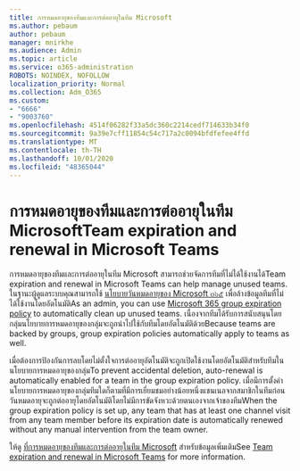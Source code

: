 ```yaml
---
title: การหมดอายุของทีมและการต่ออายุในทีม Microsoft
ms.author: pebaum
author: pebaum
manager: mnirkhe
ms.audience: Admin
ms.topic: article
ms.service: o365-administration
ROBOTS: NOINDEX, NOFOLLOW
localization_priority: Normal
ms.collection: Adm_O365
ms.custom:
- "6666"
- "9003760"
ms.openlocfilehash: 4514f06282f33a5dc360c2214cedf714633b34f0
ms.sourcegitcommit: 9a39e7cff11854c54c717a2c0094bfdfefee4ffd
ms.translationtype: MT
ms.contentlocale: th-TH
ms.lasthandoff: 10/01/2020
ms.locfileid: "48365044"
---
```

# <a name="team-expiration-and-renewal-in-microsoft-teams"></a><span data-ttu-id="7c77a-102">การหมดอายุของทีมและการต่ออายุในทีม Microsoft</span><span class="sxs-lookup"><span data-stu-id="7c77a-102">Team expiration and renewal in Microsoft Teams</span></span>

<span data-ttu-id="7c77a-103">การหมดอายุของทีมและการต่ออายุในทีม Microsoft สามารถช่วยจัดการทีมที่ไม่ได้ใช้งานได้</span><span class="sxs-lookup"><span data-stu-id="7c77a-103">Team expiration and renewal in Microsoft Teams can help manage unused teams.</span></span> <span data-ttu-id="7c77a-104">ในฐานะผู้ดูแลระบบคุณสามารถใช้  [นโยบายวันหมดอายุของ Microsoft ๓๖๕](https://docs.microsoft.com/microsoft-365/admin/create-groups/office-365-groups-expiration-policy)  เพื่อล้างข้อมูลทีมที่ไม่ได้ใช้งานโดยอัตโนมัติ</span><span class="sxs-lookup"><span data-stu-id="7c77a-104">As an admin, you can use  [Microsoft 365 group expiration policy](https://docs.microsoft.com/microsoft-365/admin/create-groups/office-365-groups-expiration-policy)  to automatically clean up unused teams.</span></span> <span data-ttu-id="7c77a-105">เนื่องจากทีมได้รับการสนับสนุนโดยกลุ่มนโยบายการหมดอายุของกลุ่มจะถูกนำไปใช้กับทีมโดยอัตโนมัติด้วย</span><span class="sxs-lookup"><span data-stu-id="7c77a-105">Because teams are backed by groups, group expiration policies automatically apply to teams as well.</span></span>

<span data-ttu-id="7c77a-106">เมื่อต้องการป้องกันการลบโดยไม่ตั้งใจการต่ออายุอัตโนมัติจะถูกเปิดใช้งานโดยอัตโนมัติสำหรับทีมในนโยบายการหมดอายุของกลุ่ม</span><span class="sxs-lookup"><span data-stu-id="7c77a-106">To prevent accidental deletion, auto-renewal is automatically enabled for a team in the group expiration policy.</span></span> <span data-ttu-id="7c77a-107">เมื่อมีการตั้งค่านโยบายการหมดอายุของกลุ่มทีมใดก็ตามที่มีการเยี่ยมชมอย่างน้อยหนึ่งแชนเนลจากสมาชิกในทีมก่อนวันหมดอายุจะถูกต่ออายุโดยอัตโนมัติโดยไม่มีการขัดจังหวะด้วยตนเองจากเจ้าของทีม</span><span class="sxs-lookup"><span data-stu-id="7c77a-107">When the group expiration policy is set up, any team that has at least one channel visit from any team member before its expiration date is automatically renewed without any manual intervention from the team owner.</span></span>  

<span data-ttu-id="7c77a-108">ให้ดู  [ที่การหมดอายุของทีมและการต่ออายุในทีม Microsoft](https://docs.microsoft.com/microsoftteams/team-expiration-renewal)  สำหรับข้อมูลเพิ่มเติม</span><span class="sxs-lookup"><span data-stu-id="7c77a-108">See  [Team expiration and renewal in Microsoft Teams](https://docs.microsoft.com/microsoftteams/team-expiration-renewal)  for more information.</span></span>

